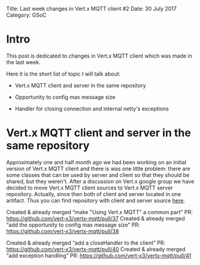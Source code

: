Title: Last week changes in Vert.x MQTT client #2
Date: 30 July 2017
Category: GSoC
	
# Intro
This post is dedicated to changes in Vert.x MQTT client which was made in the last week. 

Here it is the short list of topic I will talk about:

* Vert.x MQTT client and server in the same repository

* Opportunity to config max message size

* Handler for closing connection and internal netty's exceptions

# Vert.x MQTT client and server in the same repository

Approximately one and half month ago we had been working on an initial version of Vert.x MQTT client and there is was one little problem: there are some classes that can be used by server and client so that they should be shared, but they weren't. After a discussion on Vert.x google group we have decided to move Vert.x MQTT client sources to Vert.x MQTT server repository. Actually, since then both of client and server located in one artifact. Thus you can find repository with client and server source [here](https://github.com/vert-x3/vertx-mqtt).

Created & already merged “make "Using Vert.x MQTT" a common part” PR: https://github.com/vert-x3/vertx-mqtt/pull/37
Created & already merged “add the opportunity to config max message size” PR: https://github.com/vert-x3/vertx-mqtt/pull/38

Created & already merged “add a closeHandler to the client” PR: https://github.com/vert-x3/vertx-mqtt/pull/40
Created & already merged “add exception handling” PR: https://github.com/vert-x3/vertx-mqtt/pull/41